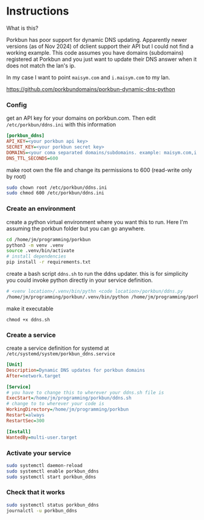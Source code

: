 # Instructions

What is this?

Porkbun has poor support for dynamic DNS updating. Apparently newer versions (as of Nov 2024) of dclient support their API but I could not find a working example. This code assumes you have domains (subdomains) registered at Porkbun and you just want to update their DNS answer when it does not match the lan's ip.

In my case I want to point `maisym.com` and `i.maisym.com` to my lan.


https://github.com/porkbundomains/porkbun-dynamic-dns-python

### Config
get an API key for your domains on porkbun.com. Then edit `/etc/porkbun/ddns.ini` with this information
```ini
[porkbun_ddns]
API_KEY=<your porkbun api key>
SECRET_KEY=<your porkbun secret key>
DOMAINS=<your coma separated domains/subdomains. example: maisym.com,i.maisym.com>
DNS_TTL_SECONDS=600
```

make root own the file and change its permissions to 600 (read-write only by root)
```bash
sudo chown root /etc/porkbun/ddns.ini
sudo chmod 600 /etc/porkbun/ddns.ini
```

### Create an environment

create a python virtual environment where you want this to run. Here I'm assuming the porkbun folder but you can go anywhere.
```bash
cd /home/jm/programming/porkbun
python3 -m venv .venv
source .venv/bin/activate
# install dependencies
pip install -r requirements.txt
```

create a bash script `ddns.sh` to run the ddns updater. this is for simplicity you could invoke python directly in your service definition. 

```bash
# <venv location>/.venv/bin/pythn <code location>/porkbun/ddns.py
/home/jm/programming/porkbun/.venv/bin/python /home/jm/programming/porkbun/ddns.py
```

make it executable
```
chmod +x ddns.sh
```

### Create a service 
create a service definition for systemd at `/etc/systemd/system/porkbun_ddns.service`

```ini
[Unit]
Description=Dynamic DNS updates for porkbun domains
After=network.target

[Service]
# you have to change this to wherever your ddns.sh file is
ExecStart=/home/jm/programming/porkbun/ddns.sh
# change to to wherever your code is
WorkingDirectory=/home/jm/programming/porkbun
Restart=always
RestartSec=300

[Install]
WantedBy=multi-user.target
```

### Activate your service
```bash
sudo systemctl daemon-reload
sudo systemctl enable porkbun_ddns
sudo systemctl start porkbun_ddns
```

### Check that it works
```bash
sudo systemctl status porkbun_ddns
journalctl -u porkbun_ddns
```